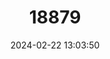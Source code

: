 ---
title: "18879"
category: "Pungu maclareni"
draft: false
date: 2024-02-22 13:03:50
languages:
  English: ["Pungu"]
---